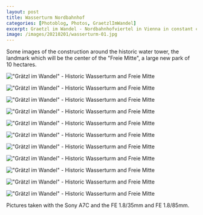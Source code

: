 ```yaml
---
layout: post
title: Wasserturm Nordbahnhof
categories: [Photoblog, Photos, GraetzlImWandel]
excerpt: Graetzl im Wandel - Nordbahnhofviertel in Vienna in constant change
image: /images/20210201/wasserturm-01.jpg
---
```


Some images of the construction around the historic water tower, the landmark which will be the center of the "Freie Mitte", a large new park of 10 hectares. 

!["Grätzl im Wandel" - Historic Wasserturm and Freie Mitte](../images/20210201/wasserturm-01.jpg)

!["Grätzl im Wandel" - Historic Wasserturm and Freie Mitte](../images/20210201/wasserturm-02.jpg)

!["Grätzl im Wandel" - Historic Wasserturm and Freie Mitte](../images/20210201/wasserturm-03.jpg)

!["Grätzl im Wandel" - Historic Wasserturm and Freie Mitte](../images/20210201/wasserturm-04.jpg)

!["Grätzl im Wandel" - Historic Wasserturm and Freie Mitte](../images/20210201/wasserturm-05.jpg)

!["Grätzl im Wandel" - Historic Wasserturm and Freie Mitte](../images/20210201/wasserturm-06.jpg)

!["Grätzl im Wandel" - Historic Wasserturm and Freie Mitte](../images/20210201/wasserturm-07.jpg)

!["Grätzl im Wandel" - Historic Wasserturm and Freie Mitte](../images/20210201/wasserturm-08.jpg)

!["Grätzl im Wandel" - Historic Wasserturm and Freie Mitte](../images/20210201/wasserturm-09.jpg)

!["Grätzl im Wandel" - Historic Wasserturm and Freie Mitte](../images/20210201/wasserturm-10.jpg)

!["Grätzl im Wandel" - Historic Wasserturm and Freie Mitte](../images/20210201/wasserturm-11.jpg)

Pictures taken with the Sony A7C and the FE 1.8/35mm and FE 1.8/85mm.
